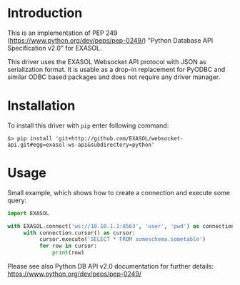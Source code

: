 # Introduction

This is an implementation of PEP 249 (https://www.python.org/dev/peps/pep-0249/)
"Python Database API Specification v2.0" for EXASOL.

This driver uses the EXASOL Websocket API protocol with JSON 
as serialization format. It is usable as a drop-in replacement 
for PyODBC and similar ODBC based packages and does not require 
any driver manager.


# Installation

To install this driver with `pip` enter following command:
```shell
$> pip install 'git+http://github.com/EXASOL/websocket-api.git#egg=exasol-ws-api&subdirectory=python'
```

# Usage

Small example, which shows how to create a connection and execute some query:
```python
import EXASOL

with EXASOL.connect('ws://10.10.1.1:8563', 'user', 'pwd') as connection:
     with connection.cursor() as cursor:
          cursor.execute('SELECT * FROM someschema.sometable')
          for row in cursor:
              print(row)
```


Please see also Python DB API v2.0 documentation for further details:
https://www.python.org/dev/peps/pep-0249/

